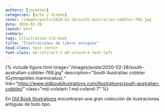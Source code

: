 ```yaml
---
authors: [jonathan]
categories: [arte y diseño]
cover: /images/posts/2020-02-28/south-australian-cobbler-768.jpg
date: 2020-02-28
layout: post
summary:
tags: illustration old-book
title: "Ilustraciones de libros antiguos"
head-class: text-center
foot-class: md-colstart-2 md-colend-6 text-left
---
```


{% include figure.html image="/images/posts/2020-02-28/south-australian-cobbler-768.jpg" description="South Australian cobbler (Gymnapistes marmoratus)." link="https://www.oldbookillustrations.com/illustrations/south-australian-cobbler/" class="md-colstart-1 md-colend-7" %}

<p class="md-colstart-2 md-colend-6">
En <a href="https://www.oldbookillustrations.com/">Old Book Illustrations</a> encontraran una gran colección de ilustraciones antiguas de todo tipo.
</p>
